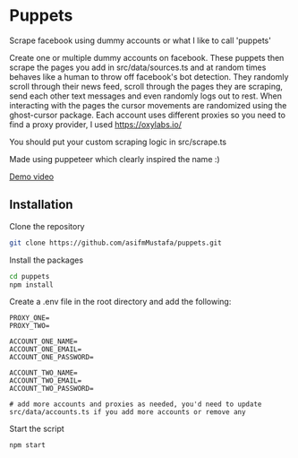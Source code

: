# Puppets

Scrape facebook using dummy accounts or what I like to call 'puppets'

Create one or multiple dummy accounts on facebook. These puppets then scrape the pages you add in src/data/sources.ts and at random times behaves like a human to throw off facebook's bot detection. They randomly scroll through their news feed, scroll through the pages they are scraping, send each other text messages and even randomly logs out to rest.
When interacting with the pages the cursor movements are randomized using the ghost-cursor package. Each account uses different proxies so you need to find a proxy provider, I used https://oxylabs.io/

You should put your custom scraping logic in src/scrape.ts

Made using puppeteer which clearly inspired the name :)

[Demo video](https://streamable.com/zj2ouh)

## Installation

Clone the repository

```bash
git clone https://github.com/asifmMustafa/puppets.git
```

Install the packages

```bash
cd puppets
npm install
```

Create a .env file in the root directory and add the following:

```env
PROXY_ONE=
PROXY_TWO=

ACCOUNT_ONE_NAME=
ACCOUNT_ONE_EMAIL=
ACCOUNT_ONE_PASSWORD=

ACCOUNT_TWO_NAME=
ACCOUNT_TWO_EMAIL=
ACCOUNT_TWO_PASSWORD=

# add more accounts and proxies as needed, you'd need to update src/data/accounts.ts if you add more accounts or remove any
```

Start the script

```bash
npm start
```
